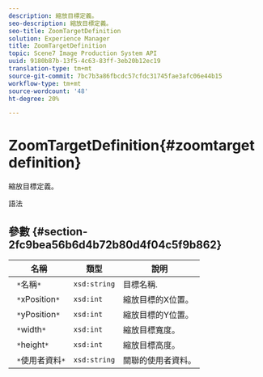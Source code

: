 ```yaml
---
description: 縮放目標定義。
seo-description: 縮放目標定義。
seo-title: ZoomTargetDefinition
solution: Experience Manager
title: ZoomTargetDefinition
topic: Scene7 Image Production System API
uuid: 9180b87b-13f5-4c63-83ff-3eb20b12ec19
translation-type: tm+mt
source-git-commit: 7bc7b3a86fbcdc57cfdc31745fae3afc06e44b15
workflow-type: tm+mt
source-wordcount: '48'
ht-degree: 20%

---
```



# ZoomTargetDefinition{#zoomtargetdefinition}

縮放目標定義。

語法

## 參數 {#section-2fc9bea56b6d4b72b80d4f04c5f9b862}

| 名稱 | 類型 | 說明 |
|---|---|---|
| ` *`名稱`*` | `xsd:string` | 目標名稱. |
| ` *`xPosition`*` | `xsd:int` | 縮放目標的X位置。 |
| ` *`yPosition`*` | `xsd:int` | 縮放目標的Y位置。 |
| ` *`width`*` | `xsd:int` | 縮放目標寬度。 |
| ` *`height`*` | `xsd:int` | 縮放目標高度。 |
| ` *`使用者資料`*` | `xsd:string` | 關聯的使用者資料。 |

